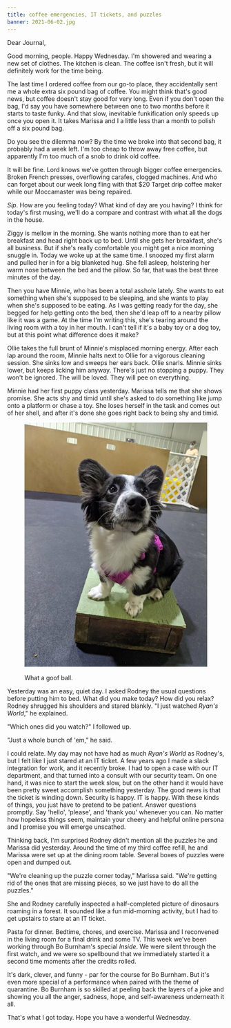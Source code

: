 ```yaml
---
title: coffee emergencies, IT tickets, and puzzles
banner: 2021-06-02.jpg
---
```


Dear Journal,

Good morning, people.  Happy Wednesday.  I'm showered and wearing a
new set of clothes.  The kitchen is clean.  The coffee isn't fresh,
but it will definitely work for the time being.

The last time I ordered coffee from our go-to place, they accidentally
sent me a whole extra six pound bag of coffee.  You might think that's
good news, but coffee doesn't stay good for very long.  Even if you
don't open the bag, I'd say you have somewhere between one to two
months before it starts to taste funky.  And that slow, inevitable
funkification only speeds up once you open it.  It takes Marissa and I
a little less than a month to polish off a six pound bag.

Do you see the dilemma now?  By the time we broke into that second
bag, it probably had a week left.  I'm too cheap to throw away free
coffee, but apparently I'm too much of a snob to drink old coffee.

It will be fine.  Lord knows we've gotten through bigger coffee
emergencies.  Broken French presses, overflowing carafes, clogged
machines.  And who can forget about our week long fling with that $20
Target drip coffee maker while our Moccamaster was being repaired.

_Sip_.  How are you feeling today?  What kind of day are you having?
I think for today's first musing, we'll do a compare and contrast with
what all the dogs in the house.

Ziggy is mellow in the morning.  She wants nothing more than to eat
her breakfast and head right back up to bed.  Until she gets her
breakfast, she's all business.  But if she's really comfortable you
might get a nice morning snuggle in.  Today we woke up at the same
time.  I snoozed my first alarm and pulled her in for a big blanketed
hug.  She fell asleep, holstering her warm nose between the bed and
the pillow.  So far, that was the best three minutes of the day.

Then you have Minnie, who has been a total asshole lately.  She wants
to eat something when she's supposed to be sleeping, and she wants to
play when she's supposed to be eating.  As I was getting ready for the
day, she begged for help getting onto the bed, then she'd leap off to
a nearby pillow like it was a game.  At the time I'm writing this,
she's tearing around the living room with a toy in her mouth.  I can't
tell if it's a baby toy or a dog toy, but at this point what
difference does it make?

Ollie takes the full brunt of Minnie's misplaced morning energy.
After each lap around the room, Minnie halts next to Ollie for a
vigorous cleaning session.  She sinks low and sweeps her ears back.
Ollie snarls.  Minnie sinks lower, but keeps licking him anyway.
There's just no stopping a puppy.  They won't be ignored.  The will be
loved.  They will pee on everything.

Minnie had her first puppy class yesterday.  Marissa tells me that she
shows promise.  She acts shy and timid until she's asked to do
something like jump onto a platform or chase a toy.  She loses herself
in the task and comes out of her shell, and after it's done she goes
right back to being shy and timid.

<figure>
  <a href="/images/2021-06-02-minnie.jpg">
    <img alt="minnie" src="/images/2021-06-02-minnie.jpg"/>
  </a>
  <figcaption><p>What a goof ball.</p></figcaption>
</figure>

Yesterday was an easy, quiet day.  I asked Rodney the usual questions
before putting him to bed.  What did you make today?  How did you
relax?  Rodney shrugged his shoulders and stared blankly.  "I just
watched _Ryan's World_," he explained.

"Which ones did you watch?" I followed up.

"Just a whole bunch of 'em," he said.

I could relate.  My day may not have had as much _Ryan's World_ as
Rodney's, but I felt like I just stared at an IT ticket.  A few years
ago I made a slack integration for work, and it recently broke.  I had
to open a case with our IT department, and that turned into a consult
with our security team.  On one hand, it was nice to start the week
slow, but on the other hand it would have been pretty sweet accomplish
something yesterday.  The good news is that the ticket is winding
down.  Security is happy.  IT is happy.  With these kinds of things,
you just have to pretend to be patient.  Answer questions promptly.
Say 'hello', 'please', and 'thank you' whenever you can.  No matter
how hopeless things seem, maintain your cheery and helpful online
persona and I promise you will emerge unscathed.

Thinking back, I'm surprised Rodney didn't mention all the puzzles he
and Marissa did yesterday.  Around the time of my third coffee refill,
he and Marissa were set up at the dining room table.  Several boxes of
puzzles were open and dumped out.

"We're cleaning up the puzzle corner today," Marissa said.  "We're
getting rid of the ones that are missing pieces, so we just have to do
all the puzzles."

She and Rodney carefully inspected a half-completed picture of
dinosaurs roaming in a forest.  It sounded like a fun mid-morning
activity, but I had to get upstairs to stare at an IT ticket.

Pasta for dinner.  Bedtime, chores, and exercise.  Marissa and I
reconvened in the living room for a final drink and some TV.  This
week we've been working through Bo Burnham's special _Inside_.  We
were silent through the first watch, and we were so spellbound that we
immediately started it a second time moments after the credits rolled.

It's dark, clever, and funny - par for the course for Bo Burnham.  But
it's even more special of a performance when paired with the theme of
quarantine.  Bo Burnham is so skilled at peeling back the layers of a
joke and showing you all the anger, sadness, hope, and self-awareness
underneath it all.

That's what I got today.  Hope you have a wonderful Wednesday.
